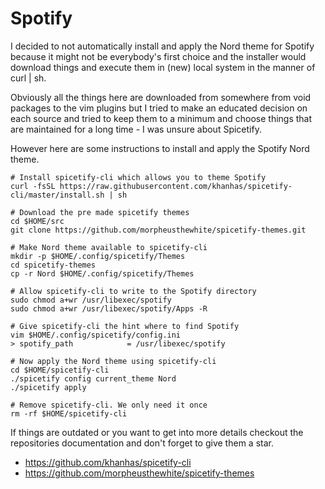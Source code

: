# Spotify

I decided to not automatically install and apply the Nord theme for Spotify
because it might not be everybody's first choice and the installer would
download things and execute them in (new) local system in the manner of 
curl | sh.

Obviously all the things here are downloaded from somewhere from void 
packages to the vim plugins but I tried to make an educated decision on each
source and tried to keep them to a minimum and choose things that are 
maintained for a long time - I was unsure about Spicetify.

However here are some instructions to install and apply the Spotify Nord theme.

    # Install spicetify-cli which allows you to theme Spotify
    curl -fsSL https://raw.githubusercontent.com/khanhas/spicetify-cli/master/install.sh | sh

    # Download the pre made spicetify themes
    cd $HOME/src
    git clone https://github.com/morpheusthewhite/spicetify-themes.git

    # Make Nord theme available to spicetify-cli
    mkdir -p $HOME/.config/spicetify/Themes
    cd spicetify-themes
    cp -r Nord $HOME/.config/spicetify/Themes

    # Allow spicetify-cli to write to the Spotify directory
    sudo chmod a+wr /usr/libexec/spotify
    sudo chmod a+wr /usr/libexec/spotify/Apps -R

    # Give spicetify-cli the hint where to find Spotify
    vim $HOME/.config/spicetify/config.ini
    > spotify_path            = /usr/libexec/spotify

    # Now apply the Nord theme using spicetify-cli
    cd $HOME/spicetify-cli
    ./spicetify config current_theme Nord
    ./spicetify apply

    # Remove spicetify-cli. We only need it once
    rm -rf $HOME/spicetify-cli

If things are outdated or you want to get into more details checkout the 
repositories documentation and don't forget to give them a star.

- https://github.com/khanhas/spicetify-cli
- https://github.com/morpheusthewhite/spicetify-themes
